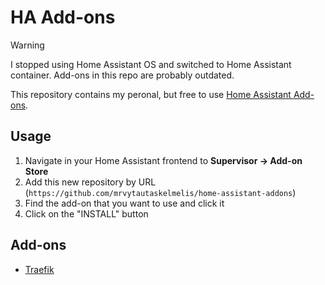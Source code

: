 # HA Add-ons

> [!WARNING]  
> I stopped using Home Assistant OS and switched to Home Assistant container. Add-ons in this repo are probably outdated.

This repository contains my peronal, but free to use [Home Assistant Add-ons](https://www.home-assistant.io/addons/).

## Usage

1. Navigate in your Home Assistant frontend to __Supervisor -> Add-on Store__
2. Add this new repository by URL (`https://github.com/mrvytautaskelmelis/home-assistant-addons`)
3. Find the add-on that you want to use and click it
4. Click on the "INSTALL" button

## Add-ons

* [Traefik](traefik/README.md)
